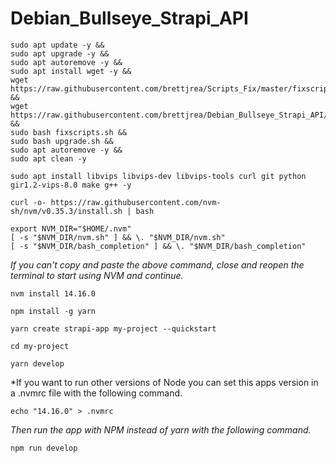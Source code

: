 # Debian_Bullseye_Strapi_API

```
sudo apt update -y &&
sudo apt upgrade -y &&
sudo apt autoremove -y &&
sudo apt install wget -y &&
wget https://raw.githubusercontent.com/brettjrea/Scripts_Fix/master/fixscripts.sh &&
wget https://raw.githubusercontent.com/brettjrea/Debian_Bullseye_Strapi_API/master/upgrade.sh &&
sudo bash fixscripts.sh &&
sudo bash upgrade.sh && 
sudo apt autoremove -y &&
sudo apt clean -y
```

```
sudo apt install libvips libvips-dev libvips-tools curl git python gir1.2-vips-8.0 make g++ -y
```

```
curl -o- https://raw.githubusercontent.com/nvm-sh/nvm/v0.35.3/install.sh | bash
```

```
export NVM_DIR="$HOME/.nvm"
[ -s "$NVM_DIR/nvm.sh" ] && \. "$NVM_DIR/nvm.sh" 
[ -s "$NVM_DIR/bash_completion" ] && \. "$NVM_DIR/bash_completion"
```

*If you can't copy and paste the above command, close and reopen the terminal to start using NVM and continue.*

```
nvm install 14.16.0
```

```
npm install -g yarn
```

```
yarn create strapi-app my-project --quickstart
```

```
cd my-project
```

```
yarn develop
```

*If you want to run other versions of Node you can set this apps version in a .nvmrc file with the following command.

```
echo "14.16.0" > .nvmrc
```

*Then run the app with NPM instead of yarn with the following command.*

```
npm run develop
```

